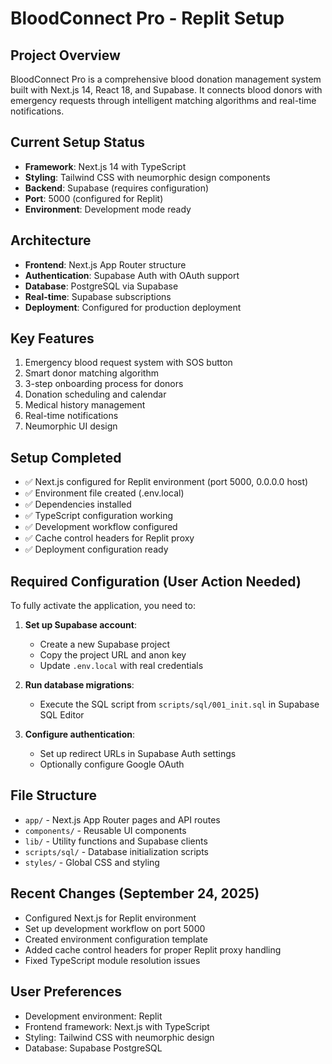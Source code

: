 # BloodConnect Pro - Replit Setup

## Project Overview
BloodConnect Pro is a comprehensive blood donation management system built with Next.js 14, React 18, and Supabase. It connects blood donors with emergency requests through intelligent matching algorithms and real-time notifications.

## Current Setup Status
- **Framework**: Next.js 14 with TypeScript
- **Styling**: Tailwind CSS with neumorphic design components
- **Backend**: Supabase (requires configuration)
- **Port**: 5000 (configured for Replit)
- **Environment**: Development mode ready

## Architecture
- **Frontend**: Next.js App Router structure
- **Authentication**: Supabase Auth with OAuth support
- **Database**: PostgreSQL via Supabase
- **Real-time**: Supabase subscriptions
- **Deployment**: Configured for production deployment

## Key Features
1. Emergency blood request system with SOS button
2. Smart donor matching algorithm
3. 3-step onboarding process for donors
4. Donation scheduling and calendar
5. Medical history management
6. Real-time notifications
7. Neumorphic UI design

## Setup Completed
- ✅ Next.js configured for Replit environment (port 5000, 0.0.0.0 host)
- ✅ Environment file created (.env.local)
- ✅ Dependencies installed
- ✅ TypeScript configuration working
- ✅ Development workflow configured
- ✅ Cache control headers for Replit proxy
- ✅ Deployment configuration ready

## Required Configuration (User Action Needed)
To fully activate the application, you need to:

1. **Set up Supabase account**:
   - Create a new Supabase project
   - Copy the project URL and anon key
   - Update `.env.local` with real credentials

2. **Run database migrations**:
   - Execute the SQL script from `scripts/sql/001_init.sql` in Supabase SQL Editor

3. **Configure authentication**:
   - Set up redirect URLs in Supabase Auth settings
   - Optionally configure Google OAuth

## File Structure
- `app/` - Next.js App Router pages and API routes
- `components/` - Reusable UI components
- `lib/` - Utility functions and Supabase clients
- `scripts/sql/` - Database initialization scripts
- `styles/` - Global CSS and styling

## Recent Changes (September 24, 2025)
- Configured Next.js for Replit environment
- Set up development workflow on port 5000
- Created environment configuration template
- Added cache control headers for proper Replit proxy handling
- Fixed TypeScript module resolution issues

## User Preferences
- Development environment: Replit
- Frontend framework: Next.js with TypeScript
- Styling: Tailwind CSS with neumorphic design
- Database: Supabase PostgreSQL